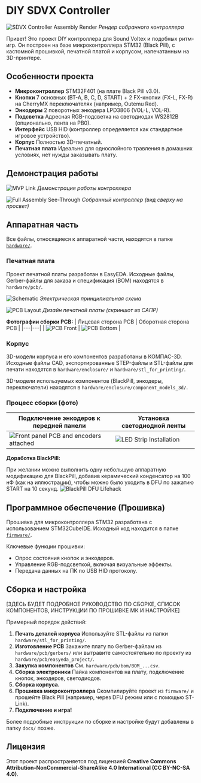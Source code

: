 # DIY SDVX Controller

![SDVX Controller Assembly Render](docs/images/SDVX%20Controller%20-%20Assembly%20Render.png)
*Рендер собранного контроллера*

Привет! Это проект DIY контроллера для Sound Voltex и подобных ритм-игр. Он построен на базе микроконтроллера STM32 (Black Pill), с кастомной прошивкой, печатной платой и корпусом, напечатанным на 3D-принтере.

## Особенности проекта

*   **Микроконтроллер** STM32F401 (на плате Black Pill v3.0).
*   **Кнопки** 7 основных (BT-A, B, C, D, START) + 2 FX-кнопки (FX-L, FX-R) на CherryMX переключателях (например, Outemu Red).
*   **Энкодеры** 2 поворотных энкодера LPD3806 (VOL-L, VOL-R).
*   **Подсветка** Адресная RGB-подсветка на светодиодах WS2812B (опционально, лента на PB0).
*   **Интерфейс** USB HID (контроллер определяется как стандартное игровое устройство).
*   **Корпус** Полностью 3D-печатный.
*   **Печатная плата** Идеально для однослойного травления в домашних условиях, нет нужды заказывать плату.

## Демонстрация работы

![MVP Link](docs/images/MVP.gif)
*Демонстрация работы контроллера*

![Full Assembly See-Through](docs/images/Full%20Assembly%20See-Through.jpg)
*Собранный контроллер (вид сверху на просвет)*

## Аппаратная часть

Все файлы, относящиеся к аппаратной части, находятся в папке [`hardware/`](./hardware/).

### Печатная плата
Проект печатной платы разработан в EasyEDA. Исходные файлы, Gerber-файлы для заказа и спецификация (BOM) находятся в `hardware/pcb/`.

![Schematic](docs/images/Schematic.png)
*Электрическая принципиальная схема*

![PCB Layout](docs/images/PCB.png)
*Дизайн печатной платы (скриншот из САПР)*

**Фотографии сборки PCB:**
| Лицевая сторона PCB | Оборотная сторона PCB |
|---|---|
| ![PCB Front](docs/images/PCB%20Front.jpg) | ![PCB Bottom](docs/images/PCB%20Bottom.jpg) |

### Корпус
3D-модели корпуса и его компонентов разработаны в КОМПАС-3D. Исходные файлы CAD, экспортированные STEP-файлы и STL-файлы для печати находятся в `hardware/enclosure/` и `hardware/stl_for_printing/`.

3D-модели используемых компонентов (BlackPill, энкодеры, переключатели) находятся в `hardware/enclosure/component_models_3d/`.

### Процесс сборки (фото)

| Подключение энкодеров к передней панели | Установка светодиодной ленты |
|---|---|
| ![Front panel PCB and encoders attached](docs/images/Front%20panel%20PCB%20and%20encoders%20attached.jpg) | ![LED Strip Installation](docs/images/LED%20Strip%20Installation.jpg) |

**Доработка BlackPill:**

При желании можно выполнить одну небольшую аппаратную модификацию для BlackPill, добавив керамический конденсатор на 100 нФ (как на иллюстрации), чтобы можно было уходить в DFU по зажатию START на 10 секунд. 
![BlackPill DFU Lifehack](docs/images/BlackPill%20Simple%20DFU%20Entrance%20Lifehack.jpg)

## Программное обеспечение (Прошивка)

Прошивка для микроконтроллера STM32 разработана с использованием STM32CubeIDE. Исходный код находится в папке [`firmware/`](./firmware/).

Ключевые функции прошивки:
*   Опрос состояния кнопок и энкодеров.
*   Управление RGB-подсветкой, включая визуальные эффекты.
*   Передача данных на ПК по USB HID протоколу.

## Сборка и настройка

[ЗДЕСЬ БУДЕТ ПОДРОБНОЕ РУКОВОДСТВО ПО СБОРКЕ, СПИСОК КОМПОНЕНТОВ, ИНСТРУКЦИИ ПО ПРОШИВКЕ МК И НАСТРОЙКЕ]

Примерный порядок действий:
1.  **Печать деталей корпуса** Используйте STL-файлы из папки `hardware/stl_for_printing/`.
2.  **Изготовление PCB** Закажите плату по Gerber-файлам из `hardware/pcb/gerbers/` или вытравите самостоятельно по проекту из `hardware/pcb/easyeda_project/`.
3.  **Закупка компонентов** См. `hardware/pcb/bom/BOM_...csv`.
4.  **Сборка электроники** Пайка компонентов на плату, подключение кнопок, энкодеров, светодиодов.
5.  **Сборка корпуса.**
6.  **Прошивка микроконтроллера** Скомпилируйте проект из `firmware/` и прошейте Black Pill (например, через DFU режим или с помощью ST-Link).
7.  **Подключение и игра!**

Более подробные инструкции по сборке и настройке будут добавлены в папку `docs/` позже.

## Лицензия

Этот проект распространяется под лицензией **Creative Commons Attribution-NonCommercial-ShareAlike 4.0 International (CC BY-NC-SA 4.0)**.
